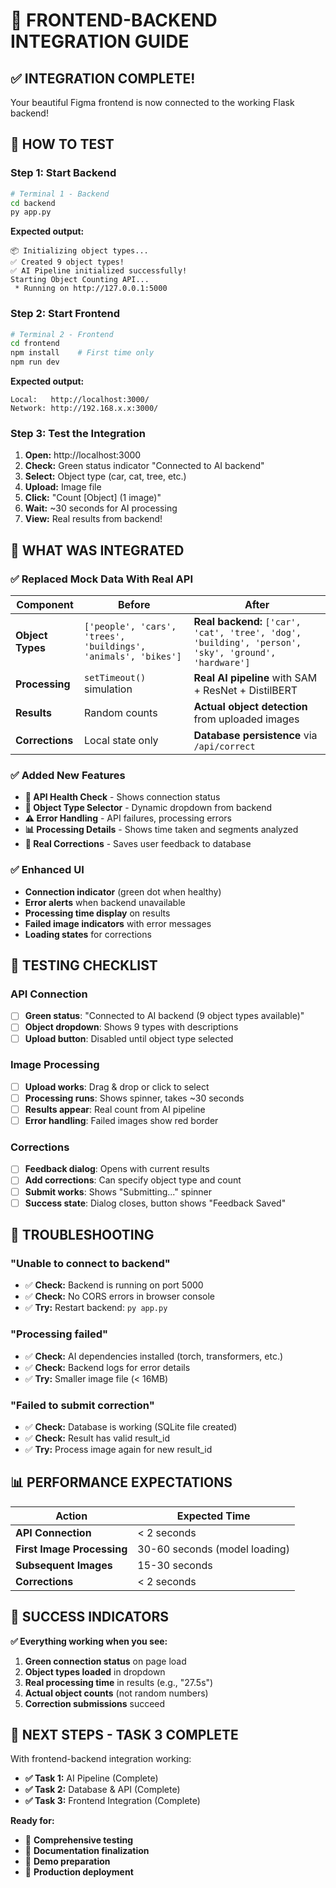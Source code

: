 # 🔌 **FRONTEND-BACKEND INTEGRATION GUIDE**

## ✅ **INTEGRATION COMPLETE!**

Your beautiful Figma frontend is now connected to the working Flask backend!

## 🚀 **HOW TO TEST**

### **Step 1: Start Backend**
```bash
# Terminal 1 - Backend
cd backend
py app.py
```

**Expected output:**
```
📦 Initializing object types...
✅ Created 9 object types!
✅ AI Pipeline initialized successfully!
Starting Object Counting API...
 * Running on http://127.0.0.1:5000
```

### **Step 2: Start Frontend**
```bash
# Terminal 2 - Frontend  
cd frontend
npm install    # First time only
npm run dev
```

**Expected output:**
```
Local:   http://localhost:3000/
Network: http://192.168.x.x:3000/
```

### **Step 3: Test the Integration**
1. **Open:** http://localhost:3000
2. **Check:** Green status indicator "Connected to AI backend"
3. **Select:** Object type (car, cat, tree, etc.)
4. **Upload:** Image file
5. **Click:** "Count [Object] (1 image)"
6. **Wait:** ~30 seconds for AI processing
7. **View:** Real results from backend!

## 🎯 **WHAT WAS INTEGRATED**

### **✅ Replaced Mock Data With Real API**

| **Component** | **Before** | **After** |
|---------------|------------|-----------|
| **Object Types** | `['people', 'cars', 'trees', 'buildings', 'animals', 'bikes']` | **Real backend:** `['car', 'cat', 'tree', 'dog', 'building', 'person', 'sky', 'ground', 'hardware']` |
| **Processing** | `setTimeout()` simulation | **Real AI pipeline** with SAM + ResNet + DistilBERT |
| **Results** | Random counts | **Actual object detection** from uploaded images |
| **Corrections** | Local state only | **Database persistence** via `/api/correct` |

### **✅ Added New Features**

- **🏥 API Health Check** - Shows connection status
- **🎯 Object Type Selector** - Dynamic dropdown from backend
- **⚠️ Error Handling** - API failures, processing errors
- **📊 Processing Details** - Shows time taken and segments analyzed
- **💾 Real Corrections** - Saves user feedback to database

### **✅ Enhanced UI**

- **Connection indicator** (green dot when healthy)
- **Error alerts** when backend unavailable
- **Processing time display** on results
- **Failed image indicators** with error messages
- **Loading states** for corrections

## 🧪 **TESTING CHECKLIST**

### **API Connection**
- [ ] **Green status**: "Connected to AI backend (9 object types available)"
- [ ] **Object dropdown**: Shows 9 types with descriptions
- [ ] **Upload button**: Disabled until object type selected

### **Image Processing**
- [ ] **Upload works**: Drag & drop or click to select
- [ ] **Processing runs**: Shows spinner, takes ~30 seconds
- [ ] **Results appear**: Real count from AI pipeline
- [ ] **Error handling**: Failed images show red border

### **Corrections**
- [ ] **Feedback dialog**: Opens with current results
- [ ] **Add corrections**: Can specify object type and count
- [ ] **Submit works**: Shows "Submitting..." spinner
- [ ] **Success state**: Dialog closes, button shows "Feedback Saved"

## 🔧 **TROUBLESHOOTING**

### **"Unable to connect to backend"**
- ✅ **Check:** Backend is running on port 5000
- ✅ **Check:** No CORS errors in browser console
- ✅ **Try:** Restart backend: `py app.py`

### **"Processing failed"**
- ✅ **Check:** AI dependencies installed (torch, transformers, etc.)
- ✅ **Check:** Backend logs for error details
- ✅ **Try:** Smaller image file (< 16MB)

### **"Failed to submit correction"**
- ✅ **Check:** Database is working (SQLite file created)
- ✅ **Check:** Result has valid result_id
- ✅ **Try:** Process image again for new result_id

## 📊 **PERFORMANCE EXPECTATIONS**

| **Action** | **Expected Time** |
|------------|-------------------|
| **API Connection** | < 2 seconds |
| **First Image Processing** | 30-60 seconds (model loading) |
| **Subsequent Images** | 15-30 seconds |
| **Corrections** | < 2 seconds |

## 🎉 **SUCCESS INDICATORS**

**✅ Everything working when you see:**
1. **Green connection status** on page load
2. **Object types loaded** in dropdown
3. **Real processing time** in results (e.g., "27.5s")
4. **Actual object counts** (not random numbers)
5. **Correction submissions** succeed

## 🚀 **NEXT STEPS - TASK 3 COMPLETE**

With frontend-backend integration working:

- **✅ Task 1:** AI Pipeline (Complete)
- **✅ Task 2:** Database & API (Complete)  
- **✅ Task 3:** Frontend Integration (Complete)

**Ready for:**
- 🧪 **Comprehensive testing**
- 📝 **Documentation finalization**
- 🎤 **Demo preparation**
- 🚀 **Production deployment**



